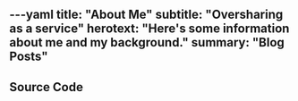---yaml
title:      "About Me"
subtitle: "Oversharing as a service"
herotext: "Here's some information about me and my background."
summary:  "Blog Posts"
---

## Source Code


